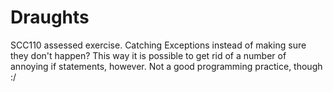# Draughts
SCC110 assessed exercise.
Catching Exceptions instead of making sure they don't happen? This way it is possible to get rid of a number of annoying if statements, however. Not a good programming practice, though :/

